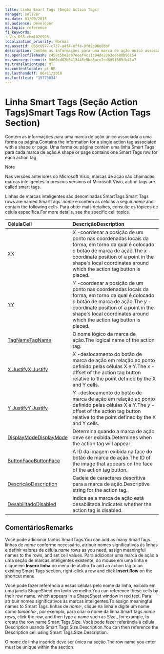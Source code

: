 ```yaml
---
title: Linha Smart Tags (Seção Action Tags)
manager: soliver
ms.date: 03/09/2015
ms.audience: Developer
ms.topic: reference
f1_keywords:
- Vis_DSS.chm1026926
localization_priority: Normal
ms.assetid: 065c6977-c737-a4f4-effa-0fd2c98e8bbf
description: Contém as informações para uma marca de ação único associada a uma forma ou página. Uma forma ou página contém uma linha Smart Tags para cada marca de ação.
ms.openlocfilehash: c458c5be2eb7eeef4c11c04de20b3eee80b96154
ms.sourcegitcommit: 9d60cd82b5413446e5bc8ace2cd689f683fb41a7
ms.translationtype: MT
ms.contentlocale: pt-BR
ms.lasthandoff: 06/11/2018
ms.locfileid: "19773034"
---
```

# <a name="smart-tags-row-action-tags-section"></a><span data-ttu-id="71635-104">Linha Smart Tags (Seção Action Tags)</span><span class="sxs-lookup"><span data-stu-id="71635-104">Smart Tags Row (Action Tags Section)</span></span>

<span data-ttu-id="71635-105">Contém as informações para uma marca de ação único associada a uma forma ou página.</span><span class="sxs-lookup"><span data-stu-id="71635-105">Contains the information for a single action tag associated with a shape or page.</span></span> <span data-ttu-id="71635-106">Uma forma ou página contém uma linha Smart Tags para cada marca de ação.</span><span class="sxs-lookup"><span data-stu-id="71635-106">A shape or page contains one Smart Tags row for each action tag.</span></span>
  
> [!NOTE]
> <span data-ttu-id="71635-107">Nas versões anteriores do Microsoft Visio, marcas de ação são chamadas marcas inteligentes.</span><span class="sxs-lookup"><span data-stu-id="71635-107">In previous versions of Microsoft Visio, action tags are called smart tags.</span></span> 
  
<span data-ttu-id="71635-108">Linhas de marcas inteligentes são denominadas SmartTags.</span><span class="sxs-lookup"><span data-stu-id="71635-108">Smart Tags rows are named SmartTags.</span></span> <span data-ttu-id="71635-109">*nome* e contém as células a seguir.</span><span class="sxs-lookup"><span data-stu-id="71635-109">*name*  and contain the following cells.</span></span> <span data-ttu-id="71635-110">Para obter mais detalhes, consulte os tópicos de célula específica.</span><span class="sxs-lookup"><span data-stu-id="71635-110">For more details, see the specific cell topics.</span></span> 
  
|<span data-ttu-id="71635-111">**Célula**</span><span class="sxs-lookup"><span data-stu-id="71635-111">**Cell**</span></span>|<span data-ttu-id="71635-112">**Descrição**</span><span class="sxs-lookup"><span data-stu-id="71635-112">**Description**</span></span>|
|:-----|:-----|
|[<span data-ttu-id="71635-113">X</span><span class="sxs-lookup"><span data-stu-id="71635-113">X</span></span>](x-cell-action-tags-section.md) <br/> |<span data-ttu-id="71635-114">*X* -coordenar a posição de um ponto nas coordenadas locais da forma, em torno da qual é colocado o botão de marca de ação.</span><span class="sxs-lookup"><span data-stu-id="71635-114">The  *x*  -coordinate position of a point in the shape's local coordinates around which the action tag button is placed.</span></span>  <br/> |
|[<span data-ttu-id="71635-115">Y</span><span class="sxs-lookup"><span data-stu-id="71635-115">Y</span></span>](y-cell-action-tags-section.md) <br/> |<span data-ttu-id="71635-116">*Y* -coordenar a posição de um ponto nas coordenadas locais da forma, em torno da qual é colocado o botão de marca de ação.</span><span class="sxs-lookup"><span data-stu-id="71635-116">The  *y*  -coordinate position of a point in the shape's local coordinates around which the action tag button is placed.</span></span>  <br/> |
|[<span data-ttu-id="71635-117">TagName</span><span class="sxs-lookup"><span data-stu-id="71635-117">TagName</span></span>](tagname-cell-action-tags-section.md) <br/> |<span data-ttu-id="71635-118">O nome lógico da marca de ação.</span><span class="sxs-lookup"><span data-stu-id="71635-118">The logical name of the action tag.</span></span>  <br/> |
|[<span data-ttu-id="71635-119">X Justify</span><span class="sxs-lookup"><span data-stu-id="71635-119">X Justify</span></span>](x-justify-cell-action-tags-section.md) <br/> |<span data-ttu-id="71635-120">*X* -deslocamento do botão de marca de ação em relação ao ponto definido pelas células X e Y.</span><span class="sxs-lookup"><span data-stu-id="71635-120">The  *x*  -offset of the action tag button relative to the point defined by the X and Y cells.</span></span>  <br/> |
|[<span data-ttu-id="71635-121">Y Justify</span><span class="sxs-lookup"><span data-stu-id="71635-121">Y Justify</span></span>](y-justify-cell-action-tags-section.md) <br/> |<span data-ttu-id="71635-122">*Y* -deslocamento do botão de marca de ação em relação ao ponto definido pelas células X e Y.</span><span class="sxs-lookup"><span data-stu-id="71635-122">The  *y*  -offset of the action tag button relative to the point defined by the X and Y cells.</span></span>  <br/> |
|[<span data-ttu-id="71635-123">DisplayMode</span><span class="sxs-lookup"><span data-stu-id="71635-123">DisplayMode</span></span>](displaymode-cell-action-tags-section.md) <br/> |<span data-ttu-id="71635-124">Determina quando a marca de ação deve ser exibida.</span><span class="sxs-lookup"><span data-stu-id="71635-124">Determines when the action tag will appear.</span></span>  <br/> |
|[<span data-ttu-id="71635-125">ButtonFace</span><span class="sxs-lookup"><span data-stu-id="71635-125">ButtonFace</span></span>](buttonface-cell-action-tags-section.md) <br/> |<span data-ttu-id="71635-126">A ID da imagem exibida na face do botão de marca de ação.</span><span class="sxs-lookup"><span data-stu-id="71635-126">The ID of the image that appears on the face of the action tag button.</span></span>  <br/> |
|[<span data-ttu-id="71635-127">Descrição</span><span class="sxs-lookup"><span data-stu-id="71635-127">Description</span></span>](description-cell-action-tags-section.md) <br/> |<span data-ttu-id="71635-128">Cadeia de caracteres descritiva para a marca de ação.</span><span class="sxs-lookup"><span data-stu-id="71635-128">Descriptive string for the action tag.</span></span>  <br/> |
|[<span data-ttu-id="71635-129">Desabilitado</span><span class="sxs-lookup"><span data-stu-id="71635-129">Disabled</span></span>](disabled-cell-action-tags-section.md) <br/> |<span data-ttu-id="71635-130">Indica se a marca de ação está desabilitada.</span><span class="sxs-lookup"><span data-stu-id="71635-130">Indicates whether the action tag is disabled.</span></span>  <br/> |
   
## <a name="remarks"></a><span data-ttu-id="71635-131">Comentários</span><span class="sxs-lookup"><span data-stu-id="71635-131">Remarks</span></span>

 <span data-ttu-id="71635-132">Você pode adicionar tantos SmartTags.</span><span class="sxs-lookup"><span data-stu-id="71635-132">You can add as many SmartTags.</span></span>  <span data-ttu-id="71635-133">linhas de *nome* conforme necessário, atribuir nomes significativos às linhas e definir valores de célula.</span><span class="sxs-lookup"><span data-stu-id="71635-133">*name*  rows as you need, assign meaningful names to the rows, and set cell values.</span></span> <span data-ttu-id="71635-134">Para adicionar uma marca de ação a uma seção de marcas inteligentes existente, do mouse em uma linha e clique em **Inserir linha** no menu de atalho.</span><span class="sxs-lookup"><span data-stu-id="71635-134">To add an action tag to an existing Smart Tags section, right-click a row and click **Insert Row** on the shortcut menu.</span></span> 
  
<span data-ttu-id="71635-135">Você pode fazer referência a essas células pelo nome da linha, exibido em uma janela ShapeSheet em texto vermelho.</span><span class="sxs-lookup"><span data-stu-id="71635-135">You can reference these cells by their row name, which appears in a ShapeSheet window in red text.</span></span> <span data-ttu-id="71635-136">Para atribuir nomes significativos às marcas inteligentes.</span><span class="sxs-lookup"><span data-stu-id="71635-136">To assign meaningful names to Smart Tags.</span></span> <span data-ttu-id="71635-137">linhas de *nome* , clique na linha e digite um nome como *tamanho* , por exemplo, para criar o nome da linha Smart tags.</span><span class="sxs-lookup"><span data-stu-id="71635-137">*name*  rows, click the row, and then type a name such as  *Size*  , for example, to create the row name Smart Tags.Size.</span></span> <span data-ttu-id="71635-138">Você pode fazer referência à célula Description usando Smart Tags.Size.Description.</span><span class="sxs-lookup"><span data-stu-id="71635-138">You can then reference the Description cell using Smart Tags.Size.Description.</span></span> 
  
<span data-ttu-id="71635-139">O nome de linha inserido deve ser único na seção.</span><span class="sxs-lookup"><span data-stu-id="71635-139">The row name you enter must be unique within the section.</span></span>
  

